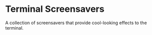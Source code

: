 # Terminal Screensavers


A collection of screensavers that provide cool-looking effects to the terminal.

